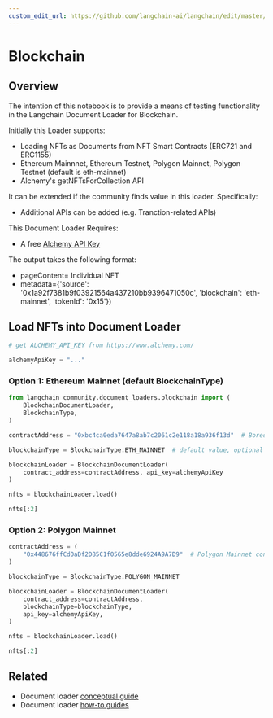 ```yaml
---
custom_edit_url: https://github.com/langchain-ai/langchain/edit/master/docs/docs/integrations/document_loaders/blockchain.ipynb
---
```

# Blockchain

## Overview

The intention of this notebook is to provide a means of testing functionality in the Langchain Document Loader for Blockchain.

Initially this Loader supports:

*   Loading NFTs as Documents from NFT Smart Contracts (ERC721 and ERC1155)
*   Ethereum Mainnnet, Ethereum Testnet, Polygon Mainnet, Polygon Testnet (default is eth-mainnet)
*   Alchemy's getNFTsForCollection API

It can be extended if the community finds value in this loader.  Specifically:

*   Additional APIs can be added (e.g. Tranction-related APIs)

This Document Loader Requires:

*   A free [Alchemy API Key](https://www.alchemy.com/)

The output takes the following format:

- pageContent= Individual NFT
- metadata={'source': '0x1a92f7381b9f03921564a437210bb9396471050c', 'blockchain': 'eth-mainnet', 'tokenId': '0x15'})

## Load NFTs into Document Loader


```python
# get ALCHEMY_API_KEY from https://www.alchemy.com/

alchemyApiKey = "..."
```

### Option 1: Ethereum Mainnet (default BlockchainType)


```python
from langchain_community.document_loaders.blockchain import (
    BlockchainDocumentLoader,
    BlockchainType,
)

contractAddress = "0xbc4ca0eda7647a8ab7c2061c2e118a18a936f13d"  # Bored Ape Yacht Club contract address

blockchainType = BlockchainType.ETH_MAINNET  # default value, optional parameter

blockchainLoader = BlockchainDocumentLoader(
    contract_address=contractAddress, api_key=alchemyApiKey
)

nfts = blockchainLoader.load()

nfts[:2]
```

### Option 2: Polygon Mainnet


```python
contractAddress = (
    "0x448676ffCd0aDf2D85C1f0565e8dde6924A9A7D9"  # Polygon Mainnet contract address
)

blockchainType = BlockchainType.POLYGON_MAINNET

blockchainLoader = BlockchainDocumentLoader(
    contract_address=contractAddress,
    blockchainType=blockchainType,
    api_key=alchemyApiKey,
)

nfts = blockchainLoader.load()

nfts[:2]
```


## Related

- Document loader [conceptual guide](/docs/concepts/#document-loaders)
- Document loader [how-to guides](/docs/how_to/#document-loaders)
